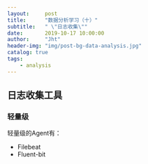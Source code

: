 ```yaml
---
layout:     post
title:      "数据分析学习（十）"
subtitle:   " \"日志收集\""
date:       2019-10-17 10:00:00
author:     "Jht"
header-img: "img/post-bg-data-analysis.jpg"
catalog: true
tags:
    - analysis
---
```


## 日志收集工具

### 轻量级

轻量级的Agent有：
- Filebeat
- Fluent-bit
